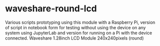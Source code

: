 # waveshare-round-lcd
Various scripts prototyping using this module with a Raspberry Pi, version of script in notebook form for testing without using the device on any system using JupyterLab and version for running on a Pi with the device connected.  Waveshare 1.28inch LCD Module 240x240pixels (round)
